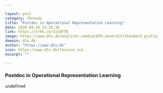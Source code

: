 ```yaml
---

layout: post
category: threads
title: "Postdoc in Operational Representation Learning"
date: 2020-09-16 13:35:30
link: https://vrhk.co/3iCOFTN
image: https://www.dtu.dk/english/-/media/DTU_Generelt/Standard_grafik/DTU.ashx
domain: dtu.dk
author: "https://www.dtu.dk"
icon: https://www.dtu.dk/favicon.ico
excerpt: ""

---
```


### Postdoc in Operational Representation Learning

undefined